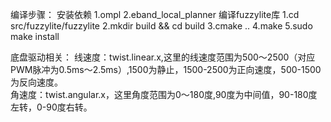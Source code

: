  

编译步骤：
  安装依赖
	1.ompl
	2.eband_local_planner
  编译fuzzylite库
    1.cd src/fuzzylite/fuzzylite
	2.mkdir build && cd build
	3.cmake ..
	4.make
	5.sudo make install
	

底盘驱动相关：
	线速度：twist.linear.x,这里的线速度范围为500～2500（对应PWM脉冲为0.5ms～2.5ms）,1500为静止，1500-2500为正向速度，500-1500为反向速度。  
	角速度：twist.angular.x，这里角度范围为0～180度,90度为中间值，90-180度左转，0-90度右转。  

	

	
